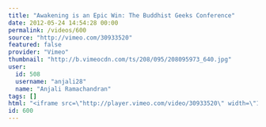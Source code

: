 ```yaml
---
title: "Awakening is an Epic Win: The Buddhist Geeks Conference"
date: 2012-05-24 14:54:28 00:00
permalink: /videos/600
source: "http://vimeo.com/30933520"
featured: false
provider: "Vimeo"
thumbnail: "http://b.vimeocdn.com/ts/208/095/208095973_640.jpg"
user:
  id: 508
  username: "anjali28"
  name: "Anjali Ramachandran"
tags: []
html: "<iframe src=\"http://player.vimeo.com/video/30933520\" width=\"1280\" height=\"720\" frameborder=\"0\" webkitallowfullscreen mozallowfullscreen allowfullscreen></iframe>"
id: 600
---
```



